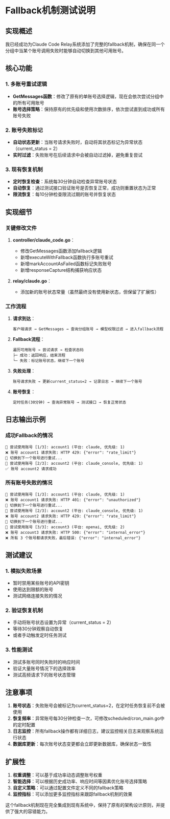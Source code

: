# Fallback机制测试说明

## 实现概述

我已经成功为Claude Code Relay系统添加了完整的fallback机制，确保在同一个分组中当某个账号调用失败时能够自动切换到其他可用账号。

## 核心功能

### 1. 多账号重试逻辑
- **GetMessages函数**：修改了原有的单账号选择逻辑，现在会依次尝试分组中的所有可用账号
- **账号选择策略**：保持原有的优先级和使用次数排序，依次尝试直到成功或所有账号失败

### 2. 账号失败标记
- **自动状态更新**：当账号请求失败时，自动将其状态标记为异常状态（current_status = 2）
- **实时过滤**：失败账号在后续请求中会被自动过滤掉，避免重复尝试

### 3. 现有恢复机制
- **定时恢复检查**：系统每30分钟自动检查异常账号状态
- **自动恢复**：通过测试接口验证账号是否恢复正常，成功则重置状态为正常
- **限流恢复**：每10分钟检查限流过期的账号并恢复状态

## 实现细节

### 关键修改文件

1. **controller/claude_code.go**：
   - 修改GetMessages函数添加fallback逻辑
   - 新增executeWithFallback函数执行多账号重试
   - 新增markAccountAsFailed函数标记失败账号
   - 新增responseCapture结构捕获响应状态

2. **relay/claude.go**：
   - 添加新的账号状态常量（虽然最终没有使用新状态，但保留了扩展性）

### 工作流程

1. **请求到达**：
   ```
   客户端请求 → GetMessages → 查询分组账号 → 模型权限过滤 → 进入fallback流程
   ```

2. **Fallback流程**：
   ```
   遍历可用账号 → 尝试请求 → 检查状态码
   ├─ 成功：返回响应，结束流程
   └─ 失败：标记账号状态，继续下一个账号
   ```

3. **失败处理**：
   ```
   账号请求失败 → 更新current_status=2 → 记录日志 → 继续下一个账号
   ```

4. **账号恢复**：
   ```
   定时任务(30分钟) → 查询异常账号 → 测试接口 → 恢复正常状态
   ```

## 日志输出示例

### 成功Fallback的情况
```
🔄 尝试使用账号 [1/3]: account1 (平台: claude, 优先级: 1)
❌ 账号 account1 请求失败: HTTP 429: {"error": "rate_limit"}
🔄 切换到下一个账号进行重试...
🔄 尝试使用账号 [2/3]: account2 (平台: claude_console, 优先级: 1)
✅ 账号 account2 请求成功
```

### 所有账号失败的情况
```
🔄 尝试使用账号 [1/3]: account1 (平台: claude, 优先级: 1)
❌ 账号 account1 请求失败: HTTP 401: {"error": "unauthorized"}
🔄 切换到下一个账号进行重试...
🔄 尝试使用账号 [2/3]: account2 (平台: claude_console, 优先级: 1)
❌ 账号 account2 请求失败: HTTP 429: {"error": "rate_limit"}
🔄 切换到下一个账号进行重试...
🔄 尝试使用账号 [3/3]: account3 (平台: openai, 优先级: 2)
❌ 账号 account3 请求失败: HTTP 500: {"error": "internal_error"}
❌ 所有 3 个账号都请求失败，最后错误: {"error": "internal_error"}
```

## 测试建议

### 1. 模拟失败场景
- 暂时禁用某些账号的API密钥
- 使用达到限额的账号
- 测试网络连接失败的情况

### 2. 验证恢复机制
- 手动将账号状态设置为异常（current_status = 2）
- 等待30分钟观察自动恢复
- 或者手动触发定时任务测试

### 3. 性能测试
- 测试多账号同时失败时的响应时间
- 验证大量账号情况下的选择效率
- 测试高频请求下的账号状态管理

## 注意事项

1. **账号状态**：失败账号会被标记为current_status=2，在定时任务恢复前不会被使用
2. **恢复频率**：异常账号每30分钟检查一次，可修改scheduled/cron_main.go中的定时配置
3. **日志监控**：所有fallback操作都有详细日志，建议监控相关日志来观察系统运行状态
4. **数据库更新**：每次账号状态变更都会立即更新数据库，确保状态一致性

## 扩展性

1. **权重调整**：可以基于成功率动态调整账号权重
2. **智能选择**：可以根据历史成功率、响应时间等因素优化账号选择策略
3. **自定义策略**：可以通过配置文件定义不同的fallback策略
4. **监控指标**：可以添加更多监控指标来跟踪fallback机制的效果

这个fallback机制现在完全集成到现有系统中，保持了原有的架构设计原则，并提供了强大的容错能力。